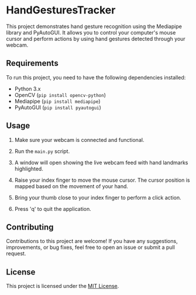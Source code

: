 # HandGesturesTracker

This project demonstrates hand gesture recognition using the Mediapipe library and PyAutoGUI. It allows you to control your computer's mouse cursor and perform actions by using hand gestures detected through your webcam.

## Requirements

To run this project, you need to have the following dependencies installed:

- Python 3.x
- OpenCV (`pip install opencv-python`)
- Mediapipe (`pip install mediapipe`)
- PyAutoGUI (`pip install pyautogui`)

## Usage

1. Make sure your webcam is connected and functional.

2. Run the `main.py` script.

3. A window will open showing the live webcam feed with hand landmarks highlighted.

4. Raise your index finger to move the mouse cursor. The cursor position is mapped based on the movement of your hand.

5. Bring your thumb close to your index finger to perform a click action.

6. Press 'q' to quit the application.

## Contributing

Contributions to this project are welcome! If you have any suggestions, improvements, or bug fixes, feel free to open an issue or submit a pull request.

## License

This project is licensed under the [MIT License](LICENSE).

